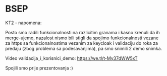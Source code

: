 # BSEP

KT2 - napomena:

Posto smo radili funkcionalnosti na razlicitim granama i kasno krenuli da ih merge-ujemo, nazalost nismo bili stigli da spojimo funkcionalnosti vezane za https sa funkcionalnostima vezanim za keycloak i validaciju do roka za predaju (zbog problema sa podesavanjima), pa smo snimili 2 demo snimka. 

Video validacija_i_korisnici_demo:
https://we.tl/t-My37dWW5xT

Spojili smo prije prezentovanja :)


